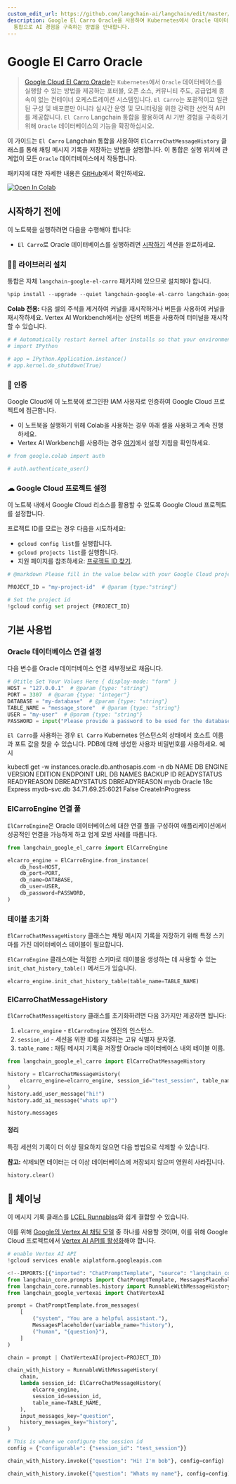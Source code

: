 ```yaml
---
custom_edit_url: https://github.com/langchain-ai/langchain/edit/master/docs/docs/integrations/memory/google_el_carro.ipynb
description: Google El Carro Oracle을 사용하여 Kubernetes에서 Oracle 데이터베이스를 실행하고 Langchain
  통합으로 AI 경험을 구축하는 방법을 안내합니다.
---
```


# Google El Carro Oracle

> [Google Cloud El Carro Oracle](https://github.com/GoogleCloudPlatform/elcarro-oracle-operator)는 `Kubernetes`에서 `Oracle` 데이터베이스를 실행할 수 있는 방법을 제공하는 포터블, 오픈 소스, 커뮤니티 주도, 공급업체 종속이 없는 컨테이너 오케스트레이션 시스템입니다. `El Carro`는 포괄적이고 일관된 구성 및 배포뿐만 아니라 실시간 운영 및 모니터링을 위한 강력한 선언적 API를 제공합니다. `El Carro` Langchain 통합을 활용하여 AI 기반 경험을 구축하기 위해 `Oracle` 데이터베이스의 기능을 확장하십시오.

이 가이드는 `El Carro` Langchain 통합을 사용하여 `ElCarroChatMessageHistory` 클래스를 통해 채팅 메시지 기록을 저장하는 방법을 설명합니다. 이 통합은 실행 위치에 관계없이 모든 `Oracle` 데이터베이스에서 작동합니다.

패키지에 대한 자세한 내용은 [GitHub](https://github.com/googleapis/langchain-google-el-carro-python/)에서 확인하세요.

[![Open In Colab](https://colab.research.google.com/assets/colab-badge.svg)](https://colab.research.google.com/github/googleapis/langchain-google-el-carro-python/blob/main/docs/chat_message_history.ipynb)

## 시작하기 전에

이 노트북을 실행하려면 다음을 수행해야 합니다:

* `El Carro`로 Oracle 데이터베이스를 실행하려면 [시작하기](https://github.com/googleapis/langchain-google-el-carro-python/tree/main/README.md#getting-started) 섹션을 완료하세요.

### 🦜🔗 라이브러리 설치
통합은 자체 `langchain-google-el-carro` 패키지에 있으므로 설치해야 합니다.

```python
%pip install --upgrade --quiet langchain-google-el-carro langchain-google-vertexai langchain
```


**Colab 전용:** 다음 셀의 주석을 제거하여 커널을 재시작하거나 버튼을 사용하여 커널을 재시작하세요. Vertex AI Workbench에서는 상단의 버튼을 사용하여 터미널을 재시작할 수 있습니다.

```python
# # Automatically restart kernel after installs so that your environment can access the new packages
# import IPython

# app = IPython.Application.instance()
# app.kernel.do_shutdown(True)
```


### 🔐 인증
Google Cloud에 이 노트북에 로그인한 IAM 사용자로 인증하여 Google Cloud 프로젝트에 접근합니다.

* 이 노트북을 실행하기 위해 Colab을 사용하는 경우 아래 셀을 사용하고 계속 진행하세요.
* Vertex AI Workbench를 사용하는 경우 [여기](https://github.com/GoogleCloudPlatform/generative-ai/tree/main/setup-env)에서 설정 지침을 확인하세요.

```python
# from google.colab import auth

# auth.authenticate_user()
```


### ☁ Google Cloud 프로젝트 설정
이 노트북 내에서 Google Cloud 리소스를 활용할 수 있도록 Google Cloud 프로젝트를 설정합니다.

프로젝트 ID를 모르는 경우 다음을 시도하세요:

* `gcloud config list`를 실행합니다.
* `gcloud projects list`를 실행합니다.
* 지원 페이지를 참조하세요: [프로젝트 ID 찾기](https://support.google.com/googleapi/answer/7014113).

```python
# @markdown Please fill in the value below with your Google Cloud project ID and then run the cell.

PROJECT_ID = "my-project-id"  # @param {type:"string"}

# Set the project id
!gcloud config set project {PROJECT_ID}
```


## 기본 사용법

### Oracle 데이터베이스 연결 설정
다음 변수를 Oracle 데이터베이스 연결 세부정보로 채웁니다.

```python
# @title Set Your Values Here { display-mode: "form" }
HOST = "127.0.0.1"  # @param {type: "string"}
PORT = 3307  # @param {type: "integer"}
DATABASE = "my-database"  # @param {type: "string"}
TABLE_NAME = "message_store"  # @param {type: "string"}
USER = "my-user"  # @param {type: "string"}
PASSWORD = input("Please provide a password to be used for the database user: ")
```


`El Carro`를 사용하는 경우 `El Carro` Kubernetes 인스턴스의 상태에서 호스트 이름과 포트 값을 찾을 수 있습니다.
PDB에 대해 생성한 사용자 비밀번호를 사용하세요.
예시

kubectl get -w instances.oracle.db.anthosapis.com -n db
NAME   DB ENGINE   VERSION   EDITION      ENDPOINT      URL                DB NAMES   BACKUP ID   READYSTATUS   READYREASON        DBREADYSTATUS   DBREADYREASON
mydb   Oracle      18c       Express      mydb-svc.db   34.71.69.25:6021                          False         CreateInProgress

### ElCarroEngine 연결 풀

`ElCarroEngine`은 Oracle 데이터베이스에 대한 연결 풀을 구성하여 애플리케이션에서 성공적인 연결을 가능하게 하고 업계 모범 사례를 따릅니다.

```python
from langchain_google_el_carro import ElCarroEngine

elcarro_engine = ElCarroEngine.from_instance(
    db_host=HOST,
    db_port=PORT,
    db_name=DATABASE,
    db_user=USER,
    db_password=PASSWORD,
)
```


### 테이블 초기화
`ElCarroChatMessageHistory` 클래스는 채팅 메시지 기록을 저장하기 위해 특정 스키마를 가진 데이터베이스 테이블이 필요합니다.

`ElCarroEngine` 클래스에는 적절한 스키마로 테이블을 생성하는 데 사용할 수 있는 `init_chat_history_table()` 메서드가 있습니다.

```python
elcarro_engine.init_chat_history_table(table_name=TABLE_NAME)
```


### ElCarroChatMessageHistory

`ElCarroChatMessageHistory` 클래스를 초기화하려면 다음 3가지만 제공하면 됩니다:

1. `elcarro_engine` - `ElCarroEngine` 엔진의 인스턴스.
2. `session_id` - 세션을 위한 ID를 지정하는 고유 식별자 문자열.
3. `table_name` : 채팅 메시지 기록을 저장할 Oracle 데이터베이스 내의 테이블 이름.

```python
from langchain_google_el_carro import ElCarroChatMessageHistory

history = ElCarroChatMessageHistory(
    elcarro_engine=elcarro_engine, session_id="test_session", table_name=TABLE_NAME
)
history.add_user_message("hi!")
history.add_ai_message("whats up?")
```


```python
history.messages
```


#### 정리
특정 세션의 기록이 더 이상 필요하지 않으면 다음 방법으로 삭제할 수 있습니다.

**참고:** 삭제되면 데이터는 더 이상 데이터베이스에 저장되지 않으며 영원히 사라집니다.

```python
history.clear()
```


## 🔗 체이닝

이 메시지 기록 클래스를 [LCEL Runnables](/docs/how_to/message_history)와 쉽게 결합할 수 있습니다.

이를 위해 [Google의 Vertex AI 채팅 모델](/docs/integrations/chat/google_vertex_ai_palm) 중 하나를 사용할 것이며, 이를 위해 Google Cloud 프로젝트에서 [Vertex AI API를 활성화](https://console.cloud.google.com/flows/enableapi?apiid=aiplatform.googleapis.com)해야 합니다.

```python
# enable Vertex AI API
!gcloud services enable aiplatform.googleapis.com
```


```python
<!--IMPORTS:[{"imported": "ChatPromptTemplate", "source": "langchain_core.prompts", "docs": "https://api.python.langchain.com/en/latest/prompts/langchain_core.prompts.chat.ChatPromptTemplate.html", "title": "Google El Carro Oracle"}, {"imported": "MessagesPlaceholder", "source": "langchain_core.prompts", "docs": "https://api.python.langchain.com/en/latest/prompts/langchain_core.prompts.chat.MessagesPlaceholder.html", "title": "Google El Carro Oracle"}, {"imported": "RunnableWithMessageHistory", "source": "langchain_core.runnables.history", "docs": "https://api.python.langchain.com/en/latest/runnables/langchain_core.runnables.history.RunnableWithMessageHistory.html", "title": "Google El Carro Oracle"}]-->
from langchain_core.prompts import ChatPromptTemplate, MessagesPlaceholder
from langchain_core.runnables.history import RunnableWithMessageHistory
from langchain_google_vertexai import ChatVertexAI
```


```python
prompt = ChatPromptTemplate.from_messages(
    [
        ("system", "You are a helpful assistant."),
        MessagesPlaceholder(variable_name="history"),
        ("human", "{question}"),
    ]
)

chain = prompt | ChatVertexAI(project=PROJECT_ID)
```


```python
chain_with_history = RunnableWithMessageHistory(
    chain,
    lambda session_id: ElCarroChatMessageHistory(
        elcarro_engine,
        session_id=session_id,
        table_name=TABLE_NAME,
    ),
    input_messages_key="question",
    history_messages_key="history",
)
```


```python
# This is where we configure the session id
config = {"configurable": {"session_id": "test_session"}}
```


```python
chain_with_history.invoke({"question": "Hi! I'm bob"}, config=config)
```


```python
chain_with_history.invoke({"question": "Whats my name"}, config=config)
```